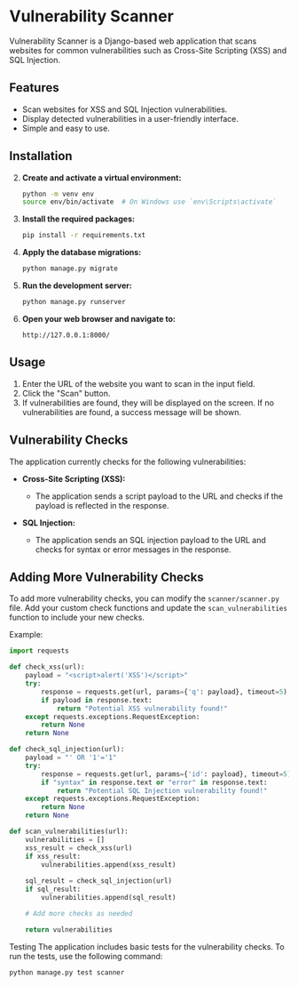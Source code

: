 # Vulnerability Scanner

Vulnerability Scanner is a Django-based web application that scans websites for common vulnerabilities such as Cross-Site Scripting (XSS) and SQL Injection.

## Features

- Scan websites for XSS and SQL Injection vulnerabilities.
- Display detected vulnerabilities in a user-friendly interface.
- Simple and easy to use.

## Installation


2. **Create and activate a virtual environment:**

    ```bash
    python -m venv env
    source env/bin/activate  # On Windows use `env\Scripts\activate`
    ```

3. **Install the required packages:**

    ```bash
    pip install -r requirements.txt
    ```

4. **Apply the database migrations:**

    ```bash
    python manage.py migrate
    ```

5. **Run the development server:**

    ```bash
    python manage.py runserver
    ```

6. **Open your web browser and navigate to:**

    ```
    http://127.0.0.1:8000/
    ```

## Usage

1. Enter the URL of the website you want to scan in the input field.
2. Click the "Scan" button.
3. If vulnerabilities are found, they will be displayed on the screen. If no vulnerabilities are found, a success message will be shown.

## Vulnerability Checks

The application currently checks for the following vulnerabilities:

- **Cross-Site Scripting (XSS):**
  - The application sends a script payload to the URL and checks if the payload is reflected in the response.

- **SQL Injection:**
  - The application sends an SQL injection payload to the URL and checks for syntax or error messages in the response.

## Adding More Vulnerability Checks

To add more vulnerability checks, you can modify the `scanner/scanner.py` file. Add your custom check functions and update the `scan_vulnerabilities` function to include your new checks.

Example:

```python
import requests

def check_xss(url):
    payload = "<script>alert('XSS')</script>"
    try:
        response = requests.get(url, params={'q': payload}, timeout=5)
        if payload in response.text:
            return "Potential XSS vulnerability found!"
    except requests.exceptions.RequestException:
        return None
    return None

def check_sql_injection(url):
    payload = "' OR '1'='1"
    try:
        response = requests.get(url, params={'id': payload}, timeout=5)
        if "syntax" in response.text or "error" in response.text:
            return "Potential SQL Injection vulnerability found!"
    except requests.exceptions.RequestException:
        return None
    return None

def scan_vulnerabilities(url):
    vulnerabilities = []
    xss_result = check_xss(url)
    if xss_result:
        vulnerabilities.append(xss_result)
    
    sql_result = check_sql_injection(url)
    if sql_result:
        vulnerabilities.append(sql_result)

    # Add more checks as needed

    return vulnerabilities
```   


Testing
The application includes basic tests for the vulnerability checks. To run the tests, use the following command:

```bash
python manage.py test scanner
```
